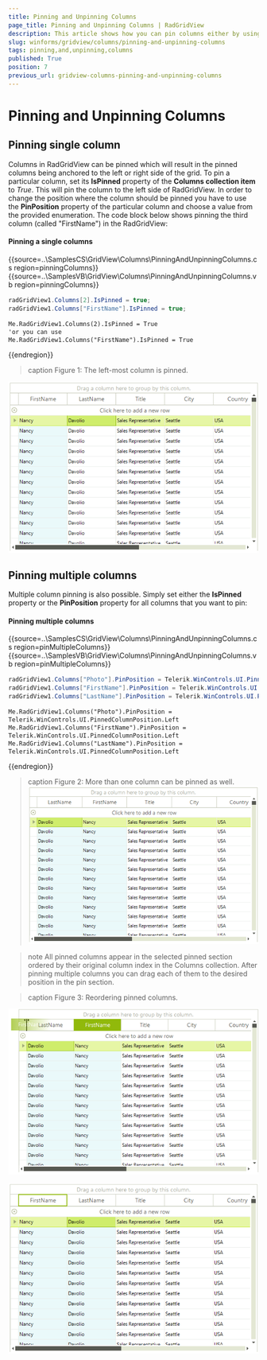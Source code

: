 ```yaml
---
title: Pinning and Unpinning Columns
page_title: Pinning and Unpinning Columns | RadGridView
description: This article shows how you can pin columns either by using the using or in the code. Pinning and Unpinning Columns
slug: winforms/gridview/columns/pinning-and-unpinning-columns
tags: pinning,and,unpinning,columns
published: True
position: 7
previous_url: gridview-columns-pinning-and-unpinning-columns
---
```


# Pinning and Unpinning Columns

## Pinning single column

Columns in RadGridView can be pinned which will result in the pinned columns being anchored to the left or right side of the grid. To pin a particular column, set its __IsPinned__ property of the __Columns collection item__ to *True*. This will pin the column to the left side of RadGridView. In order to change the position where the column should be pinned you have to use the __PinPosition__ property of the particular column and choose a value from the provided enumeration. The code block below shows pinning the third column (called "FirstName") in the RadGridView:

#### Pinning a single columns

{{source=..\SamplesCS\GridView\Columns\PinningAndUnpinningColumns.cs region=pinningColumns}} 
{{source=..\SamplesVB\GridView\Columns\PinningAndUnpinningColumns.vb region=pinningColumns}} 

````C#
radGridView1.Columns[2].IsPinned = true;
radGridView1.Columns["FirstName"].IsPinned = true;

````
````VB.NET
Me.RadGridView1.Columns(2).IsPinned = True
'or you can use
Me.RadGridView1.Columns("FirstName").IsPinned = True

````

{{endregion}}

>caption Figure 1: The left-most column is pinned.

![gridview-columns-pinning-and-unpinning-columns 001](images/gridview-columns-pinning-and-unpinning-columns001.png)

## Pinning multiple columns 

Multiple column pinning is also possible. Simply set either the __IsPinned__ property or the __PinPosition__ property for all columns that you want to pin: 

#### Pinning multiple columns

{{source=..\SamplesCS\GridView\Columns\PinningAndUnpinningColumns.cs region=pinMultipleColumns}} 
{{source=..\SamplesVB\GridView\Columns\PinningAndUnpinningColumns.vb region=pinMultipleColumns}} 

````C#
radGridView1.Columns["Photo"].PinPosition = Telerik.WinControls.UI.PinnedColumnPosition.Left;
radGridView1.Columns["FirstName"].PinPosition = Telerik.WinControls.UI.PinnedColumnPosition.Left;
radGridView1.Columns["LastName"].PinPosition = Telerik.WinControls.UI.PinnedColumnPosition.Left;

````
````VB.NET
Me.RadGridView1.Columns("Photo").PinPosition = Telerik.WinControls.UI.PinnedColumnPosition.Left
Me.RadGridView1.Columns("FirstName").PinPosition = Telerik.WinControls.UI.PinnedColumnPosition.Left
Me.RadGridView1.Columns("LastName").PinPosition = Telerik.WinControls.UI.PinnedColumnPosition.Left

````

{{endregion}}

>caption Figure 2: More than one column can be pinned as well.
![gridview-columns-pinning-and-unpinning-columns 002](images/gridview-columns-pinning-and-unpinning-columns002.png)

>note All pinned columns appear in the selected pinned section ordered by their original column index in the Columns collection. After pinning multiple columns you can drag each of them to the desired position in the pin section.
>

>caption Figure 3: Reordering pinned columns. 

![gridview-columns-pinning-and-unpinning-columns 003](images/gridview-columns-pinning-and-unpinning-columns003.png)

![gridview-columns-pinning-and-unpinning-columns 004](images/gridview-columns-pinning-and-unpinning-columns004.png)

